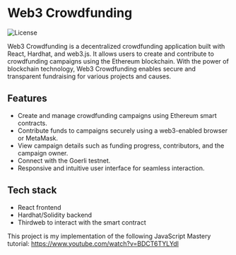 # Web3 Crowdfunding

![License](https://img.shields.io/badge/license-MIT-blue)

Web3 Crowdfunding is a decentralized crowdfunding application built with React, Hardhat, and web3.js. It allows users to create and contribute to crowdfunding campaigns using the Ethereum blockchain. With the power of blockchain technology, Web3 Crowdfunding enables secure and transparent fundraising for various projects and causes.

## Features

- Create and manage crowdfunding campaigns using Ethereum smart contracts.
- Contribute funds to campaigns securely using a web3-enabled browser or MetaMask.
- View campaign details such as funding progress, contributors, and the campaign owner.
- Connect with the Goerli testnet.
- Responsive and intuitive user interface for seamless interaction.

## Tech stack
- React frontend
- Hardhat/Solidity backend
- Thirdweb to interact with the smart contract

This project is my implementation of the following JavaScript Mastery tutorial: https://www.youtube.com/watch?v=BDCT6TYLYdI

